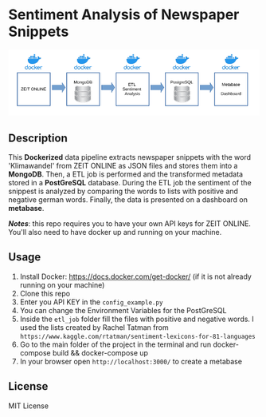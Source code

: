 # Sentiment Analysis of Newspaper Snippets 

![Docker Pipline](Docker_Pipline.png "Docker_Pipline")

## Description
This **Dockerized** data pipeline extracts newspaper snippets  with the word 'Klimawandel' from ZEIT ONLINE as JSON files and stores them into a **MongoDB**. 
Then, a ETL job is performed and the transformed metadata stored in a  **PostGreSQL** database. During the ETL job the sentiment of the snippest is analyzed by comparing the words to lists with positive and negative german words. 
Finally, the data is presented on a dashboard on **metabase**.

***Notes***: this repo requires you to have your own API keys for ZEIT ONLINE. You'll also need to have docker up and running on your machine.

## Usage

1. Install Docker: https://docs.docker.com/get-docker/ (if it is not already running on your machine)
2. Clone this repo
3. Enter you API KEY in the ```config_example.py```
4. You can change the Environment Variables for the PostGreSQL
5. Inside the ```etl_job``` folder fill the files with positive and negative words. I used the lists created by Rachel Tatman from ```https://www.kaggle.com/rtatman/sentiment-lexicons-for-81-languages```
4. Go to the main folder of the project in the terminal and run docker-compose build && docker-compose up
5. In your browser open ```http://localhost:3000/``` to create a metabase

## License

MIT License


